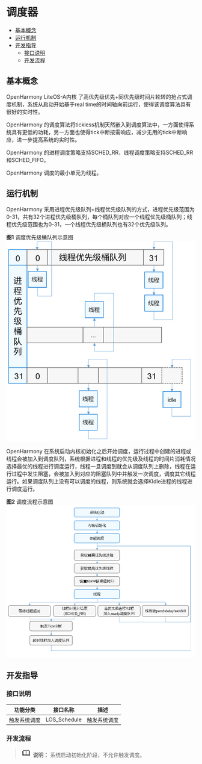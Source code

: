 # 调度器

- [基本概念](#基本概念)
- [运行机制](#运行机制)
- [开发指导](#开发指导)
  - [接口说明](#接口说明)
  - [开发流程](#开发流程)

## 基本概念

OpenHarmony LiteOS-A内核 了高优先级优先+同优先级时间片轮转的抢占式调度机制，系统从启动开始基于real time的时间轴向前运行，使得该调度算法具有很好的实时性。

OpenHarmony 的调度算法将tickless机制天然嵌入到调度算法中，一方面使得系统具有更低的功耗，另一方面也使得tick中断按需响应，减少无用的tick中断响应，进一步提高系统的实时性。

OpenHarmony 的进程调度策略支持SCHED_RR，线程调度策略支持SCHED_RR和SCHED_FIFO。

OpenHarmony 调度的最小单元为线程。


## 运行机制

OpenHarmony 采用进程优先级队列+线程优先级队列的方式，进程优先级范围为0-31，共有32个进程优先级桶队列，每个桶队列对应一个线程优先级桶队列；线程优先级范围也为0-31，一个线程优先级桶队列也有32个优先级队列。

**图1** 调度优先级桶队列示意图
![zh-cn_image_0000001199705711](figures/zh-cn_image_0000001199705711.png)

OpenHarmony 在系统启动内核初始化之后开始调度，运行过程中创建的进程或线程会被加入到调度队列，系统根据进程和线程的优先级及线程的时间片消耗情况选择最优的线程进行调度运行，线程一旦调度到就会从调度队列上删除，线程在运行过程中发生阻塞，会被加入到对应的阻塞队列中并触发一次调度，调度其它线程运行。如果调度队列上没有可以调度的线程，则系统就会选择KIdle进程的线程进行调度运行。

**图2** 调度流程示意图
![zh-cn_image_0000001199706239](figures/zh-cn_image_0000001199706239.png)


## 开发指导


### 接口说明

| 功能分类 | 接口**名称** | 描述 | 
| -------- | -------- | -------- |
| 触发系统调度 | LOS_Schedule | 触发系统调度 | 


### 开发流程

> ![icon-note.gif](public_sys-resources/icon-note.gif) **说明：**
> 系统启动初始化阶段，不允许触发调度。

